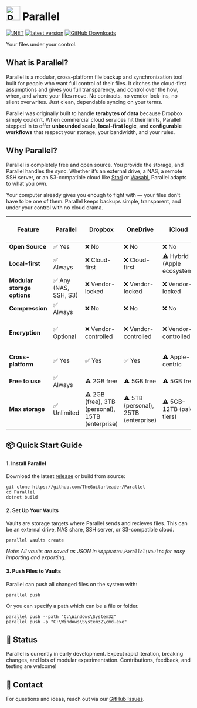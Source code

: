 # [<img src="https://raw.githubusercontent.com/TheGuitarleader/Parallel/master/Parallel.Cli/parallel-red.ico" alt="Parallel Icon" width="38" height="38">](https://github.com/TheGuitarleader/Parallel) Parallel

[![.NET](https://img.shields.io/github/actions/workflow/status/TheGuitarleader/Parallel/dotnet.yml?label=Main%20build&style=for-the-badge)](https://github.com/TheGuitarleader/Parallel/actions/workflows/dotnet.yml) [![latest version](https://img.shields.io/github/v/release/TheGuitarleader/Parallel?label=Latest%20release&style=for-the-badge)](https://github.com/TheGuitarleader/Parallel/releases/latest) [![GitHub Downloads](https://img.shields.io/github/downloads/TheGuitarleader/Parallel/total?style=for-the-badge)](https://github.com/TheGuitarleader/Parallel/releases/latest)


Your files under your control.

## What is Parallel?

Parallel is a modular, cross-platform file backup and synchronization tool built for people who want full control of their files. It ditches the cloud-first assumptions and gives you full transparency, and control over the how, when, and where your files move. No contracts, no vendor lock-ins, no silent overwrites. Just clean, dependable syncing on your terms.

Parallel was originally built to handle **terabytes of data** because Dropbox simply couldn’t. When commercial cloud services hit their limits, Parallel stepped in to offer **unbounded scale**, **local-first logic**, and **configurable workflows** that respect your storage, your bandwidth, and your rules.

## Why Parallel?

Parallel is completely free and open source. You provide the storage, and Parallel handles the sync. Whether it’s an external drive, a NAS, a remote SSH server, or an S3-compatible cloud like [Storj](https://www.storj.io/) or [Wasabi](https://wasabi.com/), Parallel adapts to what you own.

Your computer already gives you enough to fight with — your files don't have to be one of them. Parallel keeps backups simple, transparent, and under your control with no cloud drama.

| Feature                       | **Parallel** | **Dropbox** | **OneDrive** | **iCloud** | **File History (Windows)** |
|-------------------------------|--------------|-------------|--------------|------------|-----------------------------|
| **Open Source**               | ✅ Yes        | ❌ No        | ❌ No         | ❌ No       | ❌ No
| **Local-first**               | ✅ Always     | ❌ Cloud-first | ❌ Cloud-first | ⚠️ Hybrid (Apple ecosystem) | ✅ Yes
| **Modular storage options**   | ✅ Any (NAS, SSH, S3) | ❌ Vendor-locked | ❌ Vendor-locked | ❌ Vendor-locked | ❌ Local only
| **Compression**               | ✅ Always   | ❌ No        | ❌ No         | ❌ No       | ❌ No
| **Encryption**                | ✅ Optional   | ❌ Vendor-controlled | ❌ Vendor-controlled | ❌ Vendor-controlled | ⚠️ Depends on drive encryption
| **Cross-platform**            | ✅ Yes        | ✅ Yes       | ✅ Yes        | ⚠️ Apple-centric | ❌ Windows only
| **Free to use**               | ✅ Always    | ⚠️ 2GB free | ⚠️ 5GB free   | ⚠️ 5GB free | ✅ Yes
| **Max storage**               | ✅ Unlimited  | ⚠️ 2GB (free), 3TB (personal), 15TB (enterprise) | ⚠️ 5TB (personal), 25TB (enterprise) | ⚠️ 5GB–12TB (paid tiers) | ⚠️ Limited by drive size



## 📦 Quick Start Guide
#### 1. Install Parallel
Download the latest [release](https://github.com/TheGuitarleader/Parallel/releases/latest) or build from source:
```
git clone https://github.com/TheGuitarleader/Parallel
cd Parallel
dotnet build
```
#### 2. Set Up Your Vaults
Vaults are storage targets where Parallel sends and recieves files. This can be an external drive, NAS share, SSH server, or S3-compatible cloud.
```
parallel vaults create
```
*Note: All vaults are saved as JSON in `%AppData%\Parallel\Vaults` for easy importing and exporting.*
#### 3. Push Files to Vaults
Parallel can push all changed files on the system with:
```
parallel push
```
Or you can specify a path which can be a file or folder.
```
parallel push --path "C:\Windows\System32"
parallel push -p "C:\Windows\System32\cmd.exe"
```

## 🧪 Status

Parallel is currently in early development. Expect rapid iteration, breaking changes, and lots of modular experimentation. Contributions, feedback, and testing are welcome!

## 💬 Contact

For questions and ideas, reach out via our [GitHub Issues](https://github.com/TheGuitarleader/Parallel/issues).
